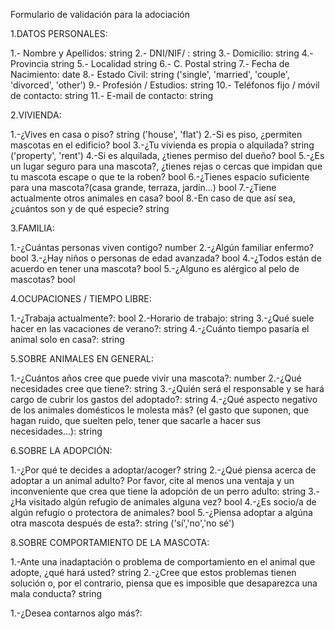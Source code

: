 Formulario de validación para la adociación

1.DATOS PERSONALES:

1.- Nombre y Apellidos: string
2.- DNI/NIF/ :  string
3.- Domicilio: string
4.- Provincia string
5.- Localidad string
6.- C. Postal string
7.- Fecha de Nacimiento: date
8.- Estado Civil: string ('single', 'married', 'couple', 'divorced', 'other')
9.- Profesión / Estudios: string
10.- Teléfonos fijo / móvil de contacto: string
11.- E-mail de contacto: string



2.VIVIENDA:

1.-¿Vives en casa o piso? string ('house', 'flat')
2.-Si es piso, ¿permiten mascotas en el edificio? bool
3.-¿Tu vivienda es propia o alquilada? string ('property', 'rent')
4.-Si es alquilada, ¿tienes permiso del dueño? bool
5.-¿Es un lugar seguro para una mascota?, ¿tienes rejas o cercas que impidan que tu mascota escape o que te la roben? bool
6.-¿Tienes espacio suficiente para una mascota?(casa grande, terraza, jardín...) bool
7.-¿Tiene actualmente otros animales en casa? bool
8.-En caso de que así sea, ¿cuántos son y de qué especie? string


3.FAMILIA:

1.-¿Cuántas personas viven contigo? number
2.-¿Algún familiar enfermo? bool
3.-¿Hay niños o personas de edad avanzada? bool
4.-¿Todos están de acuerdo en tener una mascota? bool
5.-¿Alguno es alérgico al pelo de mascotas? bool


4.OCUPACIONES / TIEMPO LIBRE:

1.-¿Trabaja actualmente?:	bool
2.-Horario de trabajo: string
3.-¿Qué suele hacer en las vacaciones de verano?: string
4.-¿Cuánto tiempo pasaría el animal solo en casa?: string

5.SOBRE ANIMALES EN GENERAL:

1.-¿Cuántos años cree que puede vivir una mascota?: number
2.-¿Qué necesidades cree que tiene?: string
3.-¿Quién será el responsable y se hará cargo de cubrir los gastos del adoptado?: string
4.-¿Qué aspecto negativo de los animales domésticos le molesta más? (el gasto que suponen, que hagan ruido, que suelten pelo, tener que sacarle a hacer sus necesidades...): string

6.SOBRE LA ADOPCIÓN:

1.-¿Por qué te decides a adoptar/acoger? string
2.-¿Qué piensa acerca de adoptar a un animal adulto? Por favor, cite al menos una ventaja y un inconveniente que crea que tiene la adopción de un perro adulto: string
3.-¿Ha visitado algún refugio de animales alguna vez? bool
4.-¿Es socio/a de algún refugio o protectora de animales? bool
5.-¿Piensa adoptar a algúna otra mascota después de esta?: string ('sí','no','no sé')


8.SOBRE COMPORTAMIENTO DE LA MASCOTA:

1.-Ante una inadaptación o problema de comportamiento en el animal que adopte, ¿qué hará usted? string
2.-¿Cree que estos problemas tienen solución o, por el contrario, piensa que es imposible que desaparezca una mala conducta? string



1.-¿Desea contarnos algo más?: 